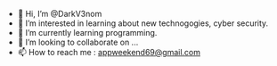 - 👋 Hi, I’m @DarkV3nom
- 👀 I’m interested in learning about new technogogies, cyber security.
- 🌱 I’m currently learning programming.
- 💞️ I’m looking to collaborate on ...
- 📫 How to reach me : appweekend69@gmail.com

<!---
DarkV3nom/DarkV3nom is a ✨ special ✨ repository because its `README.md` (this file) appears on your GitHub profile.
You can click the Preview link to take a look at your changes.
--->
